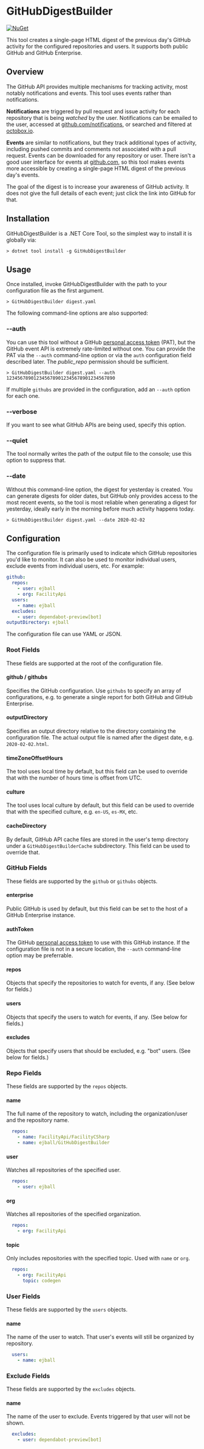 # GitHubDigestBuilder

[![NuGet](https://img.shields.io/nuget/v/GitHubDigestBuilder.svg)](https://www.nuget.org/packages/GitHubDigestBuilder)

This tool creates a single-page HTML digest of the previous day's GitHub activity for the configured repositories and users. It supports both public GitHub and GitHub Enterprise.

## Overview

The GitHub API provides multiple mechanisms for tracking activity, most notably notifications and events. This tool uses events rather than notifications.

**Notifications** are triggered by pull request and issue activity for each repository that is being *watched* by the user. Notifications can be emailed to the user, accessed at [github.com/notifications](https://github.com/notifications), or searched and filtered at [octobox.io](https://octobox.io/).

**Events** are similar to notifications, but they track additional types of activity, including pushed commits and comments not associated with a pull request. Events can be downloaded for any repository or user. There isn't a good user interface for events at [github.com](https://github.com/), so this tool makes events more accessible by creating a single-page HTML digest of the previous day's events.

The goal of the digest is to increase your awareness of GitHub activity. It does not give the full details of each event; just click the link into GitHub for that.

## Installation

GitHubDigestBuilder is a .NET Core Tool, so the simplest way to install it is globally via:

```
> dotnet tool install -g GitHubDigestBuilder
```

## Usage

Once installed, invoke GitHubDigestBuilder with the path to your configuration file as the first argument.

```
> GitHubDigestBuilder digest.yaml
```

The following command-line options are also supported:

### --auth <github-personal-access-token>

You can use this tool without a GitHub [personal access token](https://github.com/settings/tokens) (PAT), but the GitHub event API is extremely rate-limited without one. You can provide the PAT via the `--auth` command-line option or via the `auth` configuration field described later. The *public_repo* permission should be sufficient.

```
> GitHubDigestBuilder digest.yaml --auth 1234567890123456789012345678901234567890
```

If multiple `githubs` are provided in the configuration, add an `--auth` option for each one.

### --verbose

If you want to see what GitHub APIs are being used, specify this option.

### --quiet

The tool normally writes the path of the output file to the console; use this option to suppress that.

### --date <yyyy-MM-dd>

Without this command-line option, the digest for yesterday is created. You can generate digests for older dates, but GitHub only provides access to the most recent events, so the tool is most reliable when generating a digest for yesterday, ideally early in the morning before much activity happens today.

```
> GitHubDigestBuilder digest.yaml --date 2020-02-02
```

## Configuration

The configuration file is primarily used to indicate which GitHub repositories you'd like to monitor. It can also be used to monitor individual users, exclude events from individual users, etc. For example:

```yaml
github:
  repos:
    - user: ejball
    - org: FacilityApi
  users:
    - name: ejball
  excludes:
    - user: dependabot-preview[bot]
outputDirectory: ejball
```

The configuration file can use YAML or JSON.

### Root Fields

These fields are supported at the root of the configuration file.

#### github / githubs

Specifies the GitHub configuration. Use `githubs` to specify an array of configurations, e.g. to generate a single report for both GitHub and GitHub Enterprise.

#### outputDirectory

Specifies an output directory relative to the directory containing the configuration file. The actual output file is named after the digest date, e.g. `2020-02-02.html`.

#### timeZoneOffsetHours

The tool uses local time by default, but this field can be used to override that with the number of hours time is offset from UTC.

#### culture

The tool uses local culture by default, but this field can be used to override that with the specified culture, e.g. `en-US`, `es-MX`, etc.

#### cacheDirectory

By default, GitHub API cache files are stored in the user's temp directory under a `GitHubDigestBuilderCache` subdirectory. This field can be used to override that.

### GitHub Fields

These fields are supported by the `github` or `githubs` objects.

#### enterprise

Public GitHub is used by default, but this field can be set to the host of a GitHub Enterprise instance.

#### authToken

The GitHub [personal access token](https://github.com/settings/tokens) to use with this GitHub instance. If the configuration file is not in a secure location, the `--auth` command-line option may be preferrable.

#### repos

Objects that specify the repositories to watch for events, if any. (See below for fields.)

#### users

Objects that specify the users to watch for events, if any. (See below for fields.)

#### excludes

Objects that specify users that should be excluded, e.g. "bot" users. (See below for fields.)

### Repo Fields

These fields are supported by the `repos` objects.

#### name

The full name of the repository to watch, including the organization/user and the repository name.

```yaml
  repos:
    - name: FacilityApi/FacilityCSharp
    - name: ejball/GitHubDigestBuilder
```

#### user

Watches all repositories of the specified user.

```yaml
  repos:
    - user: ejball
```

#### org

Watches all repositories of the specified organization.

```yaml
  repos:
    - org: FacilityApi
```

#### topic

Only includes repositories with the specified topic. Used with `name` or `org`.

```yaml
  repos:
    - org: FacilityApi
      topic: codegen
```

### User Fields

These fields are supported by the `users` objects.

#### name

The name of the user to watch. That user's events will still be organized by repository.

```yaml
  users:
    - name: ejball
```

### Exclude Fields

These fields are supported by the `excludes` objects.

#### name

The name of the user to exclude. Events triggered by that user will not be shown.

```yaml
  excludes:
    - user: dependabot-preview[bot]
```
